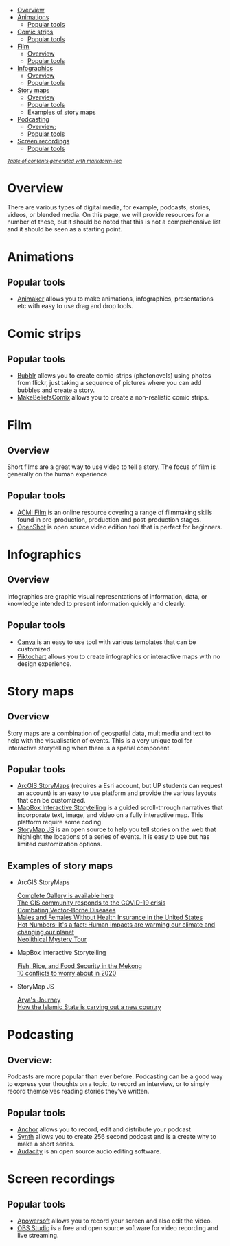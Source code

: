 - [Overview](#overview)
- [Animations](#animations)
  * [Popular tools](#popular-tools-that-can-be-used-)
- [Comic strips](#comic-strips)
  * [Popular tools ](#popular-tools-that-can-be-used--1)
- [Film](#film)
  * [Overview](#overview-1)
  * [Popular tools](#popular-tools-that-can-be-used--2)
- [Infographics](#infographics)
  * [Overview](#overview-2)
  * [Popular tools](#popular-tools-that-can-be-used--3)
- [Story maps](#story-maps)
  * [Overview](#overview-3)
  * [Popular tools](#popular-tools-that-can-be-used--4)
  * [Examples of story maps](#examples-of-story-maps)
- [Podcasting](#podcasting)
  * [Overview:](#overview-)
  * [Popular tools](#popular-tools-that-can-be-used--5)
- [Screen recordings](#screen-recordings)
  * [Popular tools](#popular-tools-that-can-be-used--6)

<small><i><a href='http://ecotrust-canada.github.io/markdown-toc/'>Table of contents generated with markdown-toc</a></i></small>

  

# Overview
There are various types of digital media, for example, podcasts, stories, videos, or blended media. On this page, we will provide resources for a number of these, but it should be noted that this is not a comprehensive list and it should be seen as a starting point. 


# Animations
## Popular tools
* [Animaker](https://class.animaker.com) allows you to make animations, infographics, presentations etc with easy to use drag and drop tools. 


# Comic strips
## Popular tools
* [Bubblr](https://www.pimpampum.net/en/project/bubblr-2/) allows you to create comic-strips (photonovels) using photos from flickr, just taking a sequence of pictures where you can add bubbles and create a story.
* [MakeBeliefsComix](https://www.makebeliefscomix.com) allows you to create a non-realistic comic strips. 


# Film
## Overview
Short films are a great way to use video to tell a story. The focus of film is generally on the human experience. 

## Popular tools
* [ACMI Film](https://www.acmi.net.au/education/online-learning/film-it/) is an online resource covering a range of filmmaking skills found in pre-production, production and post-production stages.
* [OpenShot](https://www.openshot.org) is open source video edition tool that is perfect for beginners. 


# Infographics
## Overview
Infographics are graphic visual representations of information, data, or knowledge intended to present information quickly and clearly. 

## Popular tools
* [Canva](https://www.canva.com) is an easy to use tool with various templates that can be customized. 
* [Piktochart](https://piktochart.com/formats/infographics/) allows you to create infographics or interactive maps with no design experience. 


# Story maps
## Overview
Story maps are a combination of geospatial data, multimedia and text to help with the visualisation of events. This is a very unique tool for interactive storytelling when there is a spatial component. 

## Popular tools
* [ArcGIS StoryMaps](https://storymaps.arcgis.com) (requires a Esri account, but UP students can request an account) is an easy to use platform and provide the various layouts that can be customized. 
* [MapBox Interactive Storytelling](https://www.mapbox.com/impact-tools/interactive-storytelling) is a guided scroll-through narratives that incorporate text, image, and video on a fully interactive map. This platform require some coding.
* [StoryMap JS](https://storymap.knightlab.com) is an open source to help you tell stories on the web that highlight the locations of a series of events. It is easy to use but has limited customization options. 

## Examples of story maps
* ArcGIS StoryMaps

    [Complete Gallery is available here](https://www.esri.com/en-us/arcgis/products/arcgis-storymaps/stories)  
    [The GIS community responds to the COVID-19 crisis](https://storymaps.arcgis.com/stories/feaf86dac1584a84978a5e49d62266ca)  
    [Combating Vector-Borne Diseases](https://paris-esth.maps.arcgis.com/apps/Cascade/index.html?appid=da37d4b79b2e44e0bd4a747c7d82aec8)  
    [Males and Females Without Health Insurance in the United States](https://www.arcgis.com/apps/StorytellingSwipe/index.html?appid=62ade4be01254971a0d94a12e6e1bfb9)  
    [Hot Numbers: It's a fact: Human impacts are warming our climate and changing our planet](https://storymaps.arcgis.com/stories/5a231e5e7d474bb886f1172f51b4b019)  
    [Neolithical Mystery Tour](https://storymaps.arcgis.com/stories/0b0a19c80a044347b31bb3e8a94992c8)  

* MapBox Interactive Storytelling

    [Fish, Rice, and Food Security in the Mekong](https://cdn-images.kontinentalist.com/static-html/food-security-mekong-river-hydropower-dam-climate-change/index.html)  
    [10 conflicts to worry about in 2020](https://melissapavlik.github.io/scrollytelling/)  

* StoryMap JS
    
    [Arya's Journey](https://storymap.knightlab.com/examples/aryas-journey/)  
    [How the Islamic State is carving out a new country](http://apps.washingtonpost.com/g/page/world/map-how-isis-is-carving-out-a-new-country/1095/)


# Podcasting
## Overview:
Podcasts are more popular than ever before. Podcasting can be a good way to express your thoughts on a topic, to record an interview, or to simply record themselves reading stories they’ve written. 

## Popular tools
* [Anchor](https://anchor.fm) allows you to record, edit and distribute your podcast
* [Synth](https://gosynth.com) allows you to create 256 second podcast and is a create why to make a short series. 
* [Audacity](https://www.audacityteam.org) is an open source audio editing software. 


# Screen recordings
## Popular tools
* [Apowersoft](https://www.apowersoft.com) allows you to record your screen and also edit the video.
* [OBS Studio](https://obsproject.com) is a free and open source software for video recording and live streaming.